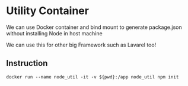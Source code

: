 # Utility Container
We can use Docker container and bind mount to generate package.json without installing Node in host machine

We can use this for other big Framework such as Lavarel too!

## Instruction
```console
docker run --name node_util -it -v ${pwd}:/app node_util npm init
```